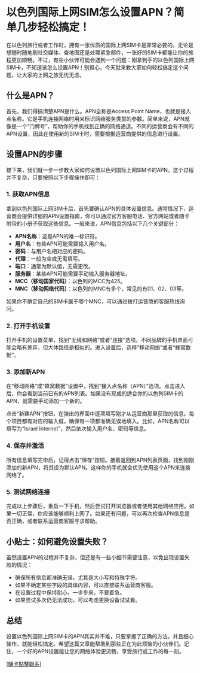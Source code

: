 # 以色列国际上网SIM怎么设置APN？简单几步轻松搞定！

在以色列旅行或者工作时，拥有一张优质的国际上网SIM卡是非常必要的。无论是想随时随地刷社交媒体、查地图还是处理紧急邮件，一张好的SIM卡都能让你的旅程更加顺畅。不过，有些小伙伴可能会遇到一个问题：刚拿到手的以色列国际上网SIM卡，不知道该怎么设置APN！别担心，今天就来教大家如何轻松搞定这个问题，让大家的上网之旅无忧无虑。

## 什么是APN？

首先，我们得搞清楚APN是什么。APN全称是Access Point Name，也就是接入点名称。它是手机连接网络时用来标识网络服务类型的参数。简单来说，APN就像是一个“门牌号”，帮助你的手机找到正确的网络通道。不同的运营商会有不同的APN设置，因此在使用新的SIM卡时，需要根据运营商提供的信息进行设置。

## 设置APN的步骤

接下来，我们就一步一步教大家如何设置以色列国际上网SIM卡的APN。这个过程并不复杂，只要按照以下步骤操作即可：

### 1. 获取APN信息

拿到以色列国际上网SIM卡后，首先要确认APN的具体设置信息。通常情况下，运营商会提供详细的APN设置指南，你可以通过官方客服电话、官方网站或者随卡附带的小册子获取这些信息。一般来说，APN信息包括以下几个关键部分：

- **APN名称**：这是APN的唯一标识符。
- **用户名**：有些APN可能需要输入用户名。
- **密码**：与用户名相对应的密码。
- **代理**：一般为空或无需填写。
- **端口**：通常为默认值，无需更改。
- **服务器**：某些APN可能需要手动输入服务器地址。
- **MCC（移动国家代码）**：以色列的MCC为425。
- **MNC（移动网络代码）**：以色列的MNC有多个，常见的有01、02、03等。

如果你不确定自己的SIM卡属于哪个MNC，可以通过拨打运营商的客服热线询问。

### 2. 打开手机设置

打开手机的设置菜单，找到“无线和网络”或者“连接”选项。不同品牌的手机界面可能会略有差异，但大体路径是相似的。进入设置后，选择“移动网络”或者“蜂窝数据”。

### 3. 添加新APN

在“移动网络”或“蜂窝数据”设置中，找到“接入点名称（APN）”选项。点击进入后，你会看到当前已有的APN列表。如果没有现成的适合你的以色列SIM卡的APN，就需要手动添加一个新的。

点击“新建APN”按钮，在弹出的界面中逐项填写刚才从运营商那里获取的信息。每个项目都有对应的输入框，确保每一项都准确无误地填入。比如，APN名称可以填写为“Israel Internet”，然后依次输入用户名、密码等信息。

### 4. 保存并激活

所有信息填写完毕后，记得点击“保存”按钮。接着返回到APN列表页面，找到刚刚添加的新APN，将其设为默认APN。这样你的手机就会优先使用这个APN来连接网络了。

### 5. 测试网络连接

完成以上步骤后，重启一下手机，然后尝试打开浏览器或者使用其他网络应用。如果一切正常，你应该能够顺利上网了。如果还有问题，可以再次检查APN信息是否正确，或者联系运营商客服寻求帮助。

## 小贴士：如何避免设置失败？

虽然设置APN的过程并不复杂，但还是有一些小细节需要注意，以免出现设置失败的情况：

- 确保所有信息都准确无误，尤其是大小写和特殊字符。
- 如果不确定某些字段的具体内容，可以直接联系运营商客服。
- 在设置过程中保持耐心，一步步来，不要着急。
- 如果尝试多次仍无法成功，可以考虑更换设备试试看。

## 总结

设置以色列国际上网SIM卡的APN其实并不难，只要掌握了正确的方法，并且细心操作，就能轻松搞定。希望这篇文章能帮助到那些正在为此烦恼的小伙伴们。记住，一个好的APN设置能让您的网络体验更流畅，享受旅行或工作的每一刻。

[[購卡點擊聯系](https://t.me/s/esim1088)]